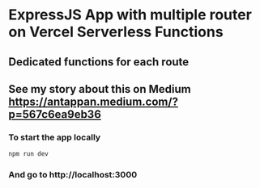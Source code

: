 # ExpressJS App with multiple router on Vercel Serverless Functions

## Dedicated functions for each route

## See my story about this on Medium https://antappan.medium.com/?p=567c6ea9eb36


### To start the app locally 

```bash
npm run dev
```
### And go to http://localhost:3000
